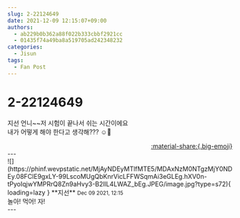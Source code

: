 ```yaml
---
slug: 2-22124649
date: 2021-12-09 12:15:07+09:00
authors:
  - ab229b0b362a88f022b333cbbf2921cc
  - 01435f74a49ba8a519705ad242348232
categories:
  - Jisun
tags:
  - Fan Post
---
```


# 2-22124649

<div class="post-container" markdown="1">
<div class="content-container md-sidebar__scrollwrap" markdown="1">

지선 언니~~저 시험이 끝나서 쉬는 시간이에요<br>내가 어떻게 해야 한다고 생각해??? ☺️🤩

</div>
</div>

<div style="text-align: right;" markdown="1">
<a href="https://weverse.io/fromis9/fanpost/2-22124649" style="text-align: right;">:material-share:{.big-emoji}</a>
</div>
---

<div class="comments-container md-sidebar__scrollwrap" markdown="1">
<div class="comment" markdown="1">
<div class='id-container' markdown="1">
![](https://phinf.wevpstatic.net/MjAyNDEyMTlfMTE5/MDAxNzM0NTgzMjY0NDEy.08FClE9gxLY-99LscoMUgQbKnrVicLFFWSqmAi3eGLEg.hXV0n-tPyoIqjwYMPRrQ8Zn9aHvy3-B2llL4LWAZ_bEg.JPEG/image.jpg?type=s72){ loading=lazy }
**<span class="artist">지선</span>** <small>Dec 09 2021, 12:15</small><br>
</div>
<div class='comment-body' markdown="1">
놀아! 먹어! 자!
</div>
</div>
</div>
---
